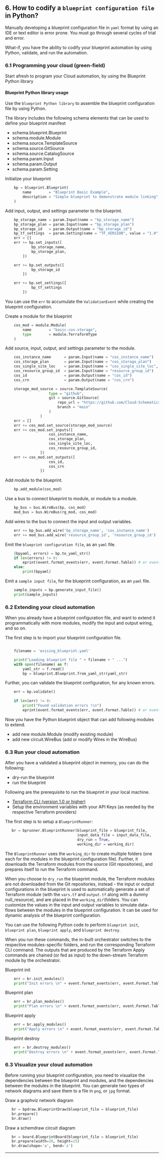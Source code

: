 
## 6. How to codify a `blueprint configuration file` in Python?

Manually developing a blueprint configuration file in `yaml` format by using an IDE or text editor is error prone. You must go through several cycles of trial and error.

What-if, you have the ability to codify your blueprint automation by using Python, validate, and run the automation.

### 6.1 Programming your cloud (green-field)

Start afresh to program your Cloud automation, by using the Blueprint Python library

#### Blueprint Python library usage

  Use the `blueprint Python library` to assemble the blueprint configuration file by using Python.

  The library includes the following schema elements that can be used to define your blueprint manifest
  * schema.blueprint.Blueprint
  * schema.module.Module
  * schema.source.TemplateSource
  * schema.source.GitSource
  * schema.source.CatalogSource
  * schema.param.Input
  * schema.param.Output
  * schema.param.Setting

Initialize your blueprint

```python
    bp = blueprint.Blueprint(
        name        = "Blueprint Basic Example",
        description = "Simple blueprint to demonstrate module linking",
    )
```

Add input, output, and settings parameter to the blueprint.

```python
    bp_storage_name = param.Input(name = "bp_storage_name")
    bp_storage_plan = param.Input(name = "bp_storage_plan")
    bp_storage_id   = param.Output(name = "bp_storage_id")
    bp_tf_settings  = param.Setting(name = "TF_VERSION", value = "1.0")
    err = []
    err += bp.set_inputs([
            bp_storage_name,
            bp_storage_plan,
        ])

    err += bp.set_outputs([
            bp_storage_id
        ])

    err += bp.set_settings([
            bp_tf_settings
        ])
```

You can use the `err` to accumulate the `ValidationEvent` while creating the blueprint configuration.

Create a module for the blueprint

```python
    cos_mod = module.Module(
        name        = "basic-cos-storage", 
        type        = module.TerraformType
    )
```

Add source, input, output, and settings parameter to the module.

```python
    cos_instance_name      = param.Input(name = "cos_instance_name")
    cos_storage_plan       = param.Input(name = "cos_storage_plan")
    cos_single_site_loc    = param.Input(name = "cos_single_site_loc", value = "ams03")
    cos_resource_group_id  = param.Input(name = "resource_group_id")
    cos_id                 = param.Output(name = "cos_id")
    cos_crn                = param.Output(name = "cos_crn")

    storage_mod_source = source.TemplateSource(
                    type = "github", 
                    git = source.GitSource(
                        repo_url = "https://github.com/Cloud-Schematics/blueprint-example-modules/tree/main/IBM-Storage",
                        branch = "main"
                    )
                )
    err = []
    err += cos_mod.set_source(storage_mod_source)
    err += cos_mod.set_inputs([
                    cos_instance_name, 
                    cos_storage_plan, 
                    cos_single_site_loc, 
                    cos_resource_group_id, 
                ])
    err += cos_mod.set_outputs([
                    cos_id,
                    cos_crn
                ])
```

Add module to the blueprint.

```python
    bp.add_module(cos_mod)
```

Use a bus to connect blueprint to module, or module to a module.

```python
    bp_bus = bus.WireBus(bp, cos_mod)
    mod_bus = bus.WireBus(rg_mod, cos_mod)
```

Add wires to the bus to connect the input and output variables.

```python
    err += bp_bus.add_wire('bp_storage_name', 'cos_instance_name')
    err += mod_bus.add_wire('resource_group_id', 'resource_group_id')
```

Emit the `blueprint configuration file`, as an `yaml` file.

```python
    (bpyaml, errors) = bp.to_yaml_str()
    if len(errors) != 0:
        eprint(event.format_events(err, event.Format.Table)) # or event.Format.Json
    else:
        print(bpyaml)
```

Emit a `sample input file`, for the blueprint configuration, as an `yaml` file.

```python
    sample_inputs = bp.generate_input_file()
    print(sample_inputs)

```

### 6.2 Extending your cloud automation

When you already have a blueprint configuration file, and want to extend it programmatically with more modules, modify the input and output wiring, and so on.

The first step is to import your blueprint configuration file.

```python

    filename = 'exising_blueprint.yaml'

    print("Loading blueprint file " + filename + " ...")
    with open(filename) as f:
        yaml_str = f.read()
        bp = blueprint.Blueprint.from_yaml_str(yaml_str)

```

Further, you can validate the blueprint configuration, for any known errors.

```python
    err = bp.validate()
    
    if len(err) != 0:
        print("Found validation errors !\n")
        eprint(event.format_events(err, event.Format.Table)) # or event.Format.Json
```

Now you have the Python blueprint object that can add following modules to extend.
* add new module.Module (modify existing module)
* add new circuit.WireBus (add or modify Wires in the WireBus)

### 6.3 Run your cloud automation

After you have a validated a blueprint object in memory, you can do the following:
* dry-run the blueprint 
* run the blueprint

Following are the prerequisite to run the blueprint in your local machine.
* [Terraform CLI (version 1.0 or higher)](https://cloud.ibm.com/docs/ibm-cloud-provider-for-terraform?topic=ibm-cloud-provider-for-terraform-setup_cli)
* Setup the environment variables with your API Keys (as needed by the respective Terraform providers)

The first step is to setup a `BlueprintRunner`:

```python
   br = bprunner.BlueprintRunner(blueprint_file = blueprint_file, 
                                 input_data_file = input_data_file, 
                                 dry_run = True,
                                 working_dir = working_dir)

```

The `BlueprintRunner` uses the `working_dir` to create multiple folders (one each for the modules in the blueprint configuration file). Further, it downloads the Terraform modules from the source (Git repositories), and prepares itself to run the Terraform command.

When you choose to `dry_run` the blueprint module, the Terraform modules are not downloaded from the Git repositories, instead - the input or output configurations in the blueprint is used to automatically generate a set of Terraform module (with the `vars.tf` and `output.tf` along with a dummy null_resource), and are placed in the `working_dir`\folders. You can customize the values in the input and output variables to simulate data-flows between the modules in the blueprint configuration. It can be used for dynamic analysis of the blueprint configuration.

You can use the following Python code to perform `blueprint init`, `blueprint plan`, `blueprint apply`, and `blueprint destroy`.

When you run these commands, the in-built orchestrator switches to the respective modules-specific folders, and run the corresponding Terraform CLI command. The outputs that are produced by the Terraform Apply commands are chained (or fed as input) to the down-stream Terraform module by the orchestrator.

Blueprint init
```python
    err = br.init_modules()
    print("Init errors \n" + event.format_events(err, event.Format.Table))
```

Blueprint plan
```python
    err = br.plan_modules()
    print("Plan errors \n" + event.format_events(err, event.Format.Table))
```

Blueprint apply
```python
    err = br.apply_modules()
    print("Apply errors \n" + event.format_events(err, event.Format.Table))
```

Blueprint destroy
```python
    err = br.destroy_modules()
    print("Destroy errors \n" + event.format_events(err, event.Format.Table))
```

### 6.3 Visualize your cloud automation

Before running your blueprint configuration, you need to visualize the dependencies between the blueprint and modules, and the dependencies between the modules in the blueprint. You can generate two types of network diagrams and save them to a file in `png`, or `jpg` format.

Draw a graphviz network diagram

```python
   br = bpdraw.BlueprintDraw(blueprint_file = blueprint_file)
   br.prepare()
   br.draw()
```

Draw a schemdraw circuit diagram

```python
   br = board.BlueprintBoard(blueprint_file = blueprint_file)
   br.prepare(width=20, height=15)
   br.draw(shape='a', bend='z')
```

---
